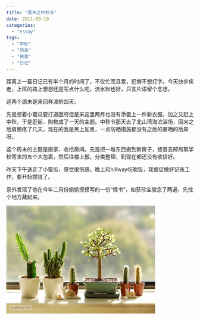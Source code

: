 ```yaml
---
title: "周末之中秋节"
date: 2011-09-19
categories: 
  - "essay"
tags: 
  - "中秋"
  - "周末"
  - "搬家"
  - "日记"
---
```


距离上一篇日记已有半个月的时间了，不仅忙而且累，犯懒不想打字。今天快步疾走，上班的路上想想还是写点什么吧，流水账也好，只言片语留个念想。

这两个周末是来回奔波的四天。

先是想着小蜜瓜要打道回府但是来这里两月也没有添置上一件新衣服，加之又赶上中秋，于是逛街、购物成了一天的主题。中秋节那天去了北山湾海滨浴场，回来之后肩膀疼了几天，现在的我是黑上加黑，一点防晒措施都没有之后的暴晒的后果呀。

这个周末的主题是搬家、收拾房间。先是把一堆东西搬到新房子，接着去邮局取学校寄来的五个大包裹，然后往楼上搬，分类整理，到现在都还没有收拾好。

昨天下午送走了小蜜瓜，感觉很伤感。晚上和hillway吃晚饭，我督促做好记账工作，要开始攒钱了。

意外发现了他在今年二月份偷偷摸摸写的一份“情书”，如获珍宝般念了两遍，先找个地方藏起来。

![bj](images/6108965786_1657caaba5_z.jpg)
